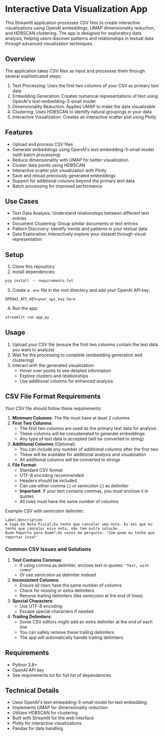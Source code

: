 # Interactive Data Visualization App

This Streamlit application processes CSV files to create interactive visualizations using OpenAI embeddings, UMAP dimensionality reduction, and HDBSCAN clustering. The app is designed for exploratory data analysis, helping users discover patterns and relationships in textual data through advanced visualization techniques.

## Overview
The application takes CSV files as input and processes them through several sophisticated steps:
1. Text Processing: Uses the first two columns of your CSV as primary text data
2. Embedding Generation: Creates numerical representations of text using OpenAI's text-embedding-3-small model
3. Dimensionality Reduction: Applies UMAP to make the data visualizable
4. Clustering: Uses HDBSCAN to identify natural groupings in your data
5. Interactive Visualization: Creates an interactive scatter plot using Plotly

## Features
- Upload and process CSV files
- Generate embeddings using OpenAI's text-embedding-3-small model (with batch processing)
- Reduce dimensionality with UMAP for better visualization
- Cluster data points using HDBSCAN
- Interactive scatter plot visualization with Plotly
- Save and reload previously generated embeddings
- Support for additional columns beyond the primary text data
- Batch processing for improved performance

## Use Cases
- Text Data Analysis: Understand relationships between different text entries
- Document Clustering: Group similar documents or text entries
- Pattern Discovery: Identify trends and patterns in your textual data
- Data Exploration: Interactively explore your dataset through visual representation

## Setup
1. Clone this repository
2. Install dependencies:
```bash
pip install -r requirements.txt
```
3. Create a `.env` file in the root directory and add your OpenAI API key:
```
OPENAI_API_KEY=your_api_key_here
```
4. Run the app:
```bash
streamlit run app.py
```

## Usage
1. Upload your CSV file (ensure the first two columns contain the text data you want to analyze)
2. Wait for the processing to complete (embedding generation and clustering)
3. Interact with the generated visualization:
   - Hover over points to see detailed information
   - Explore clusters and relationships
   - Use additional columns for enhanced analysis

## CSV File Format Requirements
Your CSV file should follow these requirements:

1. **Minimum Columns**: The file must have at least 2 columns
2. **First Two Columns**: 
   - The first two columns are used as the primary text data for analysis
   - These columns will be concatenated to generate embeddings
   - Any type of text data is accepted (will be converted to string)
3. **Additional Columns** (Optional):
   - You can include any number of additional columns after the first two
   - These will be available for additional analysis and visualization
   - All additional columns will be converted to strings
4. **File Format**:
   - Standard CSV format
   - UTF-8 encoding recommended
   - Headers should be included
   - Can use either comma (,) or semicolon (;) as delimiter
   - **Important**: If your text contains commas, you must enclose it in quotes
   - All rows must have the same number of columns

Example CSV with semicolon delimiter:
```csv
Label;Description
A Saga da Nota Fiscal;Eu tenho que cancelar uma nota. Eu sei que eu tenho que cancelar essa nota, não tem outra solução.
Quem Reporta para Quem?;Às vezes me pergunto: 'Com quem eu tenho que reportar isso?'
```

### Common CSV Issues and Solutions
1. **Text Contains Commas**: 
   - If using comma as delimiter, enclose text in quotes: `"Text, with comma"`
   - Or use semicolon as delimiter instead
2. **Inconsistent Columns**: 
   - Ensure all rows have the same number of columns
   - Check for missing or extra delimiters
   - Remove trailing delimiters (like semicolon at the end of lines)
3. **Special Characters**:
   - Use UTF-8 encoding
   - Escape special characters if needed
4. **Trailing Delimiters**:
   - Some CSV editors might add an extra delimiter at the end of each line
   - You can safely remove these trailing delimiters
   - The app will automatically handle trailing delimiters

## Requirements
- Python 3.8+
- OpenAI API key
- See requirements.txt for full list of dependencies

## Technical Details
- Uses OpenAI's text-embedding-3-small model for text embedding
- Implements UMAP for dimensionality reduction
- Utilizes HDBSCAN for clustering
- Built with Streamlit for the web interface
- Plotly for interactive visualizations
- Pandas for data handling
